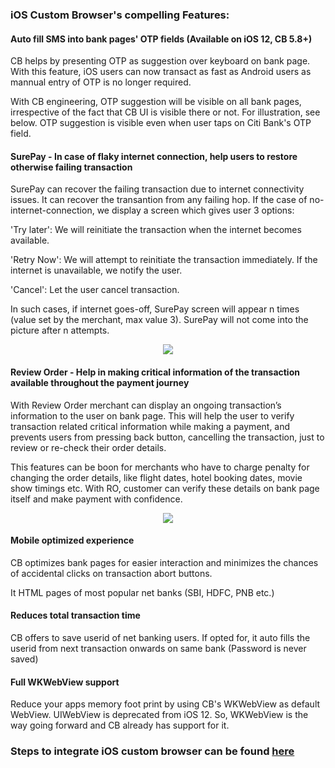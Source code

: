 ### iOS Custom Browser's compelling Features:
#### Auto fill SMS into bank pages' OTP fields (Available on iOS 12, CB 5.8+)

CB helps by presenting OTP as suggestion over keyboard on bank page. With this feature, iOS users can now transact as fast as Android users as mannual entry of OTP is no longer required.

With CB engineering, OTP suggestion will be visible on all bank pages, irrespective of the fact that CB UI is visible there or not. For illustration, see below. OTP suggestion is visible even when user taps on Citi Bank's OTP field.

#### SurePay - In case of flaky internet connection, help users to restore otherwise failing transaction

SurePay can recover the failing transaction due to internet connectivity issues. It can recover the transantion from any failing hop. If the case of no-internet-connection, we display a screen which gives user 3 options:

'Try later': We will reinitiate the transaction when the internet becomes available.

'Retry Now': We will attempt to reinitiate the transaction immediately. If the internet is unavailable, we notify the user.

'Cancel': Let the user cancel transaction.

In such cases, if internet goes-off, SurePay screen will appear n times (value set by the merchant, max value 3). SurePay will not come into the picture after n attempts. 

<p align="center">
  <img src ="https://media.giphy.com/media/MuE9Qkn4ENNKGtQhJb/giphy.gif" />
</p>

#### Review Order - Help in making critical information of the transaction available throughout the payment journey

With Review Order merchant can display an ongoing transaction’s information to the user on bank page. This will help the user to verify transaction related critical information while making a payment, and prevents users from pressing back button, cancelling the transaction, just to review or re-check their order details.

This features can be boon for merchants who have to charge penalty for changing the order details, like flight dates, hotel booking dates, movie show timings etc. With RO, customer can verify these details on bank page itself and make payment with confidence.

<p align="center">
  <img src ="https://thumbs.gfycat.com/CleverSmallFanworms-size_restricted.gif" />
</p>


#### Mobile optimized experience
CB optimizes bank pages for easier interaction and minimizes the chances of accidental clicks on transaction abort buttons. 

It HTML pages of most popular net banks (SBI, HDFC, PNB etc.)

#### Reduces total transaction time 
CB offers to save userid of net banking users. If opted for, it auto fills the userid from next transaction onwards on same bank (Password is never saved)

#### Full WKWebView support
Reduce your apps memory foot print by using CB's WKWebView as default WebView. UIWebView is deprecated from iOS 12. So, WKWebView is the way going forward and CB already has support for it.


### 

### Steps to integrate iOS custom browser can be found [here](https://github.com/payu-intrepos/Documentations/wiki/iOS-Custom-Browser)

